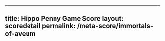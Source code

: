 ---
        
title: Hippo Penny Game Score
layout: scoredetail
permalink: /meta-score/immortals-of-aveum
---